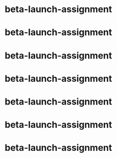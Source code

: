 # beta-launch-assignment
# beta-launch-assignment
# beta-launch-assignment
# beta-launch-assignment
# beta-launch-assignment
# beta-launch-assignment
# beta-launch-assignment
